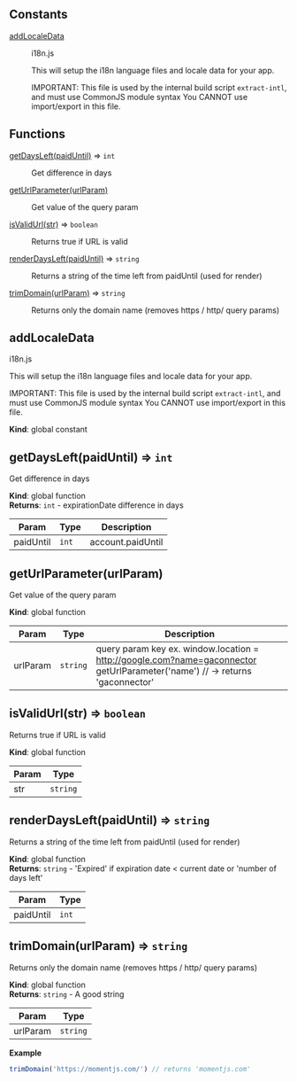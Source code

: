 ## Constants

<dl>
<dt><a href="#addLocaleData">addLocaleData</a></dt>
<dd><p>i18n.js</p>
<p>This will setup the i18n language files and locale data for your app.</p>
<p>  IMPORTANT: This file is used by the internal build
  script <code>extract-intl</code>, and must use CommonJS module syntax
  You CANNOT use import/export in this file.</p>
</dd>
</dl>

## Functions

<dl>
<dt><a href="#getDaysLeft">getDaysLeft(paidUntil)</a> ⇒ <code>int</code></dt>
<dd><p>Get difference in days</p>
</dd>
<dt><a href="#getUrlParameter">getUrlParameter(urlParam)</a></dt>
<dd><p>Get value of the query param</p>
</dd>
<dt><a href="#isValidUrl">isValidUrl(str)</a> ⇒ <code>boolean</code></dt>
<dd><p>Returns true if URL is valid</p>
</dd>
<dt><a href="#renderDaysLeft">renderDaysLeft(paidUntil)</a> ⇒ <code>string</code></dt>
<dd><p>Returns a string of the time left from paidUntil (used for render)</p>
</dd>
<dt><a href="#trimDomain">trimDomain(urlParam)</a> ⇒ <code>string</code></dt>
<dd><p>Returns only the domain name (removes https / http/ query params)</p>
</dd>
</dl>

<a name="addLocaleData"></a>

## addLocaleData
i18n.js

This will setup the i18n language files and locale data for your app.

  IMPORTANT: This file is used by the internal build
  script `extract-intl`, and must use CommonJS module syntax
  You CANNOT use import/export in this file.

**Kind**: global constant  
<a name="getDaysLeft"></a>

## getDaysLeft(paidUntil) ⇒ <code>int</code>
Get difference in days

**Kind**: global function  
**Returns**: <code>int</code> - expirationDate difference in days  

| Param | Type | Description |
| --- | --- | --- |
| paidUntil | <code>int</code> | account.paidUntil |

<a name="getUrlParameter"></a>

## getUrlParameter(urlParam)
Get value of the query param

**Kind**: global function  

| Param | Type | Description |
| --- | --- | --- |
| urlParam | <code>string</code> | query param key ex. window.location = http://google.com?name=gaconnector getUrlParameter('name') // -> returns 'gaconnector' |

<a name="isValidUrl"></a>

## isValidUrl(str) ⇒ <code>boolean</code>
Returns true if URL is valid

**Kind**: global function  

| Param | Type |
| --- | --- |
| str | <code>string</code> | 

<a name="renderDaysLeft"></a>

## renderDaysLeft(paidUntil) ⇒ <code>string</code>
Returns a string of the time left from paidUntil (used for render)

**Kind**: global function  
**Returns**: <code>string</code> - 'Expired' if expiration date < current date or 'number of days left'  

| Param | Type |
| --- | --- |
| paidUntil | <code>int</code> | 

<a name="trimDomain"></a>

## trimDomain(urlParam) ⇒ <code>string</code>
Returns only the domain name (removes https / http/ query params)

**Kind**: global function  
**Returns**: <code>string</code> - A good string  

| Param | Type |
| --- | --- |
| urlParam | <code>string</code> | 

**Example**  
```js
trimDomain('https://momentjs.com/') // returns 'momentjs.com'
```


